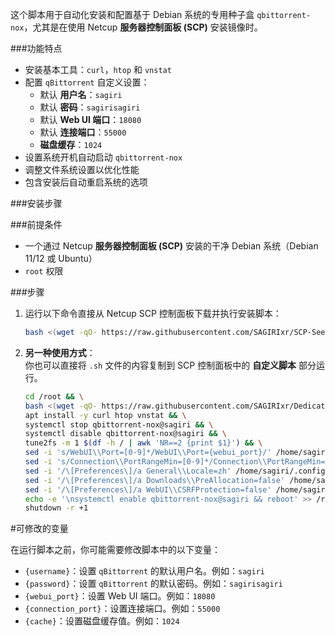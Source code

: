 
这个脚本用于自动化安装和配置基于 Debian 系统的专用种子盒 `qbittorrent-nox`，尤其是在使用 Netcup **服务器控制面板 (SCP)** 安装镜像时。

###功能特点

- 安装基本工具：`curl`，`htop` 和 `vnstat`
- 配置 `qBittorrent` 自定义设置：
  - 默认 **用户名**：`sagiri`
  - 默认 **密码**：`sagirisagiri`
  - 默认 **Web UI 端口**：`18080`
  - 默认 **连接端口**：`55000`
  - **磁盘缓存**：`1024`
- 设置系统开机自动启动 `qbittorrent-nox`
- 调整文件系统设置以优化性能
- 包含安装后自动重启系统的选项

###安装步骤

###前提条件

- 一个通过 Netcup **服务器控制面板 (SCP)** 安装的干净 Debian 系统（Debian 11/12 或 Ubuntu）
- `root` 权限

###步骤

1. 运行以下命令直接从 Netcup SCP 控制面板下载并执行安装脚本：
   ```bash
   bash <(wget -qO- https://raw.githubusercontent.com/SAGIRIxr/SCP-Seedbox-Installer/main/SCP-Seedbox-Installer.sh)
   ```

2. **另一种使用方式**：  
   你也可以直接将 `.sh` 文件的内容复制到 SCP 控制面板中的 **自定义脚本** 部分运行。
    ```bash
    cd /root && \
    bash <(wget -qO- https://raw.githubusercontent.com/SAGIRIxr/Dedicated-Seedbox/main/Install.sh) -u {username} -p {password} -c {cache} -q 4.3.8 -l v1.2.14 -x && \
    apt install -y curl htop vnstat && \
    systemctl stop qbittorrent-nox@sagiri && \
    systemctl disable qbittorrent-nox@sagiri && \
    tune2fs -m 1 $(df -h / | awk 'NR==2 {print $1}') && \
    sed -i 's/WebUI\\Port=[0-9]*/WebUI\\Port={webui_port}/' /home/sagiri/.config/qBittorrent/qBittorrent.conf && \
    sed -i 's/Connection\\PortRangeMin=[0-9]*/Connection\\PortRangeMin={connection_port}/' /home/sagiri/.config/qBittorrent/qBittorrent.conf && \
    sed -i '/\[Preferences\]/a General\\Locale=zh' /home/sagiri/.config/qBittorrent/qBittorrent.conf && \
    sed -i '/\[Preferences\]/a Downloads\\PreAllocation=false' /home/sagiri/.config/qBittorrent/qBittorrent.conf && \
    sed -i '/\[Preferences\]/a WebUI\\CSRFProtection=false' /home/sagiri/.config/qBittorrent/qBittorrent.conf && \
    echo -e '\nsystemctl enable qbittorrent-nox@sagiri && reboot' >> /root/BBRx.sh && \
    shutdown -r +1
    ```
#可修改的变量

在运行脚本之前，你可能需要修改脚本中的以下变量：

- `{username}`：设置 `qBittorrent` 的默认用户名。例如：`sagiri`
- `{password}`：设置 `qBittorrent` 的默认密码。例如：`sagirisagiri`
- `{webui_port}`：设置 Web UI 端口。例如：`18080`
- `{connection_port}`：设置连接端口。例如：`55000`
- `{cache}`：设置磁盘缓存值。例如：`1024`
